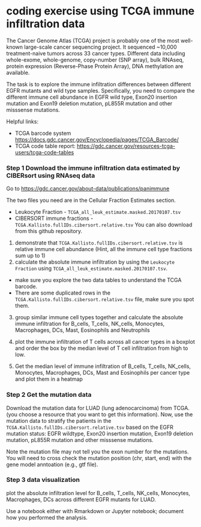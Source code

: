 # coding exercise using TCGA immune infiltration data

The Cancer Genome Atlas (TCGA) project is probably one of the most well-known large-scale cancer sequencing project. 
It sequenced ~10,000 treatment-naive tumors across 33 cancer types. Different data including whole-exome, whole-genome, copy-number (SNP array), 
bulk RNAseq, protein expression (Reverse-Phase Protein Array), DNA methylation are available.

The task is to explore the immune infiltration differences between different EGFR mutants and wild type samples.
Specifically, you need to compare the different immune cell abundance in EGFR wild type, Exon20 insertion mutation
and Exon19 deletion mutation, pL855R mutation and other misssense mutations.

Helpful links: 
* TCGA barcode system https://docs.gdc.cancer.gov/Encyclopedia/pages/TCGA_Barcode/
* TCGA code table report: https://gdc.cancer.gov/resources-tcga-users/tcga-code-tables

### Step 1 Download the immune infiltration data estimated by CIBERsort using RNAseq data

Go to https://gdc.cancer.gov/about-data/publications/panimmune

The two files you need are in the Cellular Fraction Estimates section.

* Leukocyte Fraction - `TCGA_all_leuk_estimate.masked.20170107.tsv`
* CIBERSORT immune fractions - `TCGA.Kallisto.fullIDs.cibersort.relative.tsv`
You can also download from this github repository.

1. demonstrate that `TCGA.Kallisto.fullIDs.cibersort.relative.tsv` is relative immune cell abundance (Hint, all the immune cell type fractions sum up to 1)
2. calculate the absolute immune infiltration by using the `Leukocyte Fraction` using `TCGA_all_leuk_estimate.masked.20170107.tsv`.
   
* make sure you explore the two data tables to understand the TCGA barcode.
* There are some duplicated rows in the `TCGA.Kallisto.fullIDs.cibersort.relative.tsv` file, make sure you spot them.

3. group similar immune cell types together and calculate the absolute immune infiltration for  B_cells, T_cells, NK_cells, Monocytes, Macrophages, DCs, Mast, Eosinophils and  Neutrophils

4. plot the immune infiltration of T cells across all cancer types in a boxplot and order the box by the median level of T cell infiltration from high to low.

5. Get the median level of immune infiltration of B_cells, T_cells, NK_cells, Monocytes, Macrophages, DCs, Mast and Eosinophils per cancer type and plot them in a heatmap

### Step 2 Get the mutation data 

Download the mutation data for LUAD (lung adenocarcinoma) from TCGA. (you choose a resource that you want to get this information).
Now, use the mutation data to stratify the patients in the `TCGA.Kallisto.fullIDs.cibersort.relative.tsv` based on the EGFR mutation status: EGFR wildtype, Exon20 insertion mutation, Exon19 deletion mutation, pL855R mutation and other misssense mutations.

Note the mutation file may not tell you the exon number for the mutations. You will need to cross check the mutation position (chr, start, end) with the gene model anntoation (e.g., gtf file).

### Step 3 data visualization

plot the absolute infiltration level for B_cells, T_cells, NK_cells, Monocytes, Macrophages, DCs across different EGFR mutants for LUAD.

Use a notebook either with Rmarkdown or Jupyter notebook; document how you performed the analysis.


